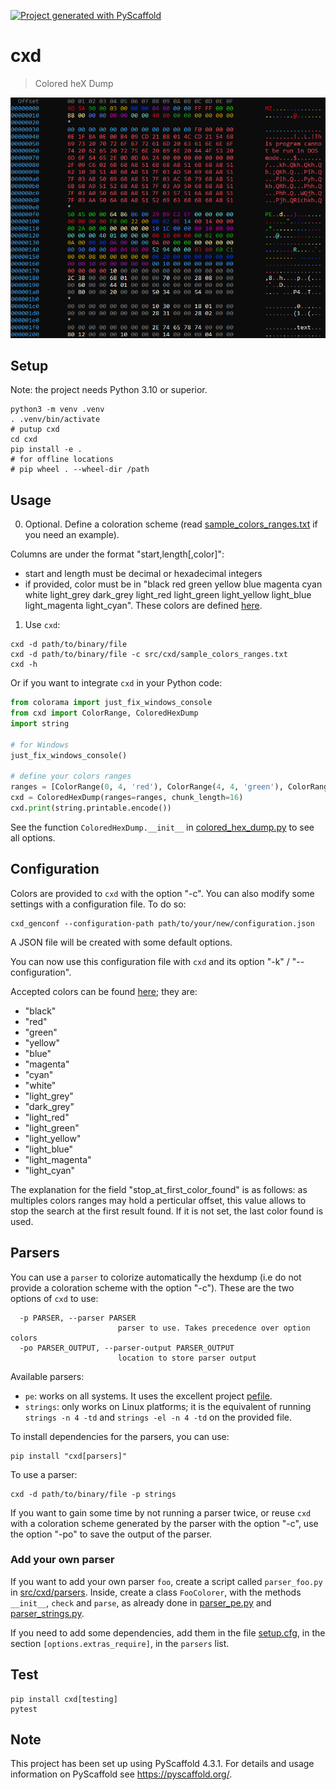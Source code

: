 <!-- These are examples of badges you might want to add to your README:
     please update the URLs accordingly

[![Built Status](https://api.cirrus-ci.com/github/<USER>/cxd.svg?branch=main)](https://cirrus-ci.com/github/<USER>/cxd)
[![ReadTheDocs](https://readthedocs.org/projects/cxd/badge/?version=latest)](https://cxd.readthedocs.io/en/stable/)
[![Coveralls](https://img.shields.io/coveralls/github/<USER>/cxd/main.svg)](https://coveralls.io/r/<USER>/cxd)
[![PyPI-Server](https://img.shields.io/pypi/v/cxd.svg)](https://pypi.org/project/cxd/)
[![Conda-Forge](https://img.shields.io/conda/vn/conda-forge/cxd.svg)](https://anaconda.org/conda-forge/cxd)
[![Monthly Downloads](https://pepy.tech/badge/cxd/month)](https://pepy.tech/project/cxd)
[![Twitter](https://img.shields.io/twitter/url/http/shields.io.svg?style=social&label=Twitter)](https://twitter.com/cxd)
-->

[![Project generated with PyScaffold](https://img.shields.io/badge/-PyScaffold-005CA0?logo=pyscaffold)](https://pyscaffold.org/)

# cxd

> Colored heX Dump

![docs/pictures/demo.png](docs/pictures/demo.png)

## Setup

Note: the project needs Python 3.10 or superior.

```shell
python3 -m venv .venv
. .venv/bin/activate
# putup cxd
cd cxd
pip install -e .
# for offline locations
# pip wheel . --wheel-dir /path
```

## Usage

0. Optional. Define a coloration scheme (read [sample_colors_ranges.txt](src/cxd/sample_colors_ranges.txt) if you need an example).

Columns are under the format "start,length[,color]":

   * start and length must be decimal or hexadecimal integers
   * if provided, color must be in "black red green yellow blue magenta cyan white light_grey dark_grey light_red light_green light_yellow light_blue light_magenta light_cyan".
   These colors are defined [here](https://pypi.org/project/termcolor/).

1. Use ``cxd``:

```shell
cxd -d path/to/binary/file
cxd -d path/to/binary/file -c src/cxd/sample_colors_ranges.txt
cxd -h
```

Or if you want to integrate ``cxd`` in your Python code:

```python
from colorama import just_fix_windows_console
from cxd import ColorRange, ColoredHexDump
import string

# for Windows
just_fix_windows_console()

# define your colors ranges
ranges = [ColorRange(0, 4, 'red'), ColorRange(4, 4, 'green'), ColorRange(8, 4, 'blue')]
cxd = ColoredHexDump(ranges=ranges, chunk_length=16)
cxd.print(string.printable.encode())
```

See the function `ColoredHexDump.__init__` in [colored_hex_dump.py](src/cxd/colored_hex_dump.py) to see all options.

## Configuration

Colors are provided to `cxd` with the option "-c".
You can also modify some settings with a configuration file. To do so:

```shell
cxd_genconf --configuration-path path/to/your/new/configuration.json
```

A JSON file will be created with some default options.

You can now use this configuration file with `cxd` and its option "-k" / "--configuration".

Accepted colors can be found [here](https://pypi.org/project/termcolor/); they are:

- "black"
- "red"
- "green"
- "yellow"
- "blue"
- "magenta"
- "cyan"
- "white"
- "light_grey"
- "dark_grey"
- "light_red"
- "light_green"
- "light_yellow"
- "light_blue"
- "light_magenta"
- "light_cyan"

The explanation for the field "stop_at_first_color_found" is as follows: as multiples colors ranges may hold a perticular offset, this value allows to stop the search at the first result found.
If it is not set, the last color found is used.

## Parsers

You can use a `parser` to colorize automatically the hexdump (i.e do not provide a coloration scheme with the option "-c"). These are the two options of `cxd` to use:

```shell
  -p PARSER, --parser PARSER
                        parser to use. Takes precedence over option colors
  -po PARSER_OUTPUT, --parser-output PARSER_OUTPUT
                        location to store parser output
```

Available parsers:

- `pe`: works on all systems. It uses the excellent project [pefile](https://github.com/erocarrera/pefile).
- `strings`: only works on Linux platforms; it is the equivalent of running `strings -n 4 -td` and `strings -el -n 4 -td` on the provided file.

To install dependencies for the parsers, you can use:

```shell
pip install "cxd[parsers]"
```

To use a parser:

```shell
cxd -d path/to/binary/file -p strings
```

If you want to gain some time by not running a parser twice, or reuse `cxd` with a coloration scheme generated by the parser with the option "-c", use the option "-po" to save the output of the parser.

### Add your own parser

If you want to add your own parser `foo`, create a script called `parser_foo.py` in [src/cxd/parsers](src/cxd/parsers).
Inside, create a class `FooColorer`, with the methods `__init__`, `check` and `parse`, as already done in [parser_pe.py](src/cxd/parsers/parser_pe.py) and [parser_strings.py](src/cxd/parsers/parser_strings.py).

If you need to add some dependencies, add them in the file [setup.cfg](setup.cfg), in the section `[options.extras_require]`, in the `parsers` list.

## Test

```shell
pip install cxd[testing]
pytest
```


<!-- pyscaffold-notes -->

## Note

This project has been set up using PyScaffold 4.3.1. For details and usage
information on PyScaffold see https://pyscaffold.org/.

